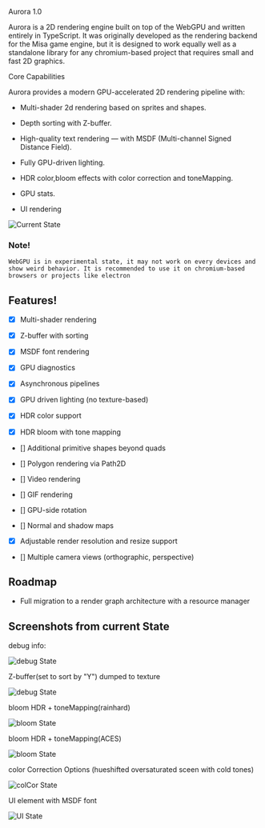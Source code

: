Aurora 1.0

Aurora is a 2D rendering engine built on top of the WebGPU and written entirely in TypeScript.
It was originally developed as the rendering backend for the Misa game engine, but it is designed to work equally well as a standalone library for any chromium-based project that requires small and fast 2D graphics.

Core Capabilities

Aurora provides a modern GPU-accelerated 2D rendering pipeline with:

- Multi-shader 2d rendering based on sprites and shapes.

- Depth sorting with Z-buffer.

- High-quality text rendering — with MSDF (Multi-channel Signed Distance Field).

- Fully GPU-driven lighting.

- HDR color,bloom effects with color correction and toneMapping.

- GPU stats.

- UI rendering

![Current State](/public/current.png)

### Note!

    WebGPU is in experimental state, it may not work on every devices and show weird behavior. It is recommended to use it on chromium-based browsers or projects like electron

## Features!

- [x] Multi-shader rendering

- [x] Z-buffer with sorting

- [x] MSDF font rendering

- [x] GPU diagnostics

- [x] Asynchronous pipelines

- [x] GPU driven lighting (no texture-based)

- [x] HDR color support

- [x] HDR bloom with tone mapping

- [] Additional primitive shapes beyond quads

- [] Polygon rendering via Path2D

- [] Video rendering

- [] GIF rendering

- [] GPU-side rotation

- [] Normal and shadow maps

- [x] Adjustable render resolution and resize support

- [] Multiple camera views (orthographic, perspective)

## Roadmap

- Full migration to a render graph architecture with a resource manager

## Screenshots from current State

debug info:

![debug State](/public/debug.png)

Z-buffer(set to sort by "Y") dumped to texture

![debug State](/public/zBuffer.png)

bloom HDR + toneMapping(rainhard)

![bloom State](/public/bloom-rainhard.png)

bloom HDR + toneMapping(ACES)

![bloom State](/public/bloom-aces.png)

color Correction Options (hueshifted oversaturated sceen with cold tones)

![colCor State](/public/colCor.png)

UI element with MSDF font

![UI State](/public/ui.png)
